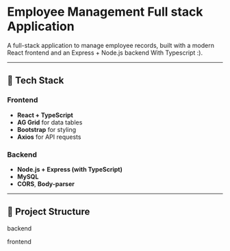 ﻿# Employee Management Full stack Application

A full-stack application to manage employee records, built with a modern React frontend and an Express + Node.js backend With Typescript :).

---

## 🧱 Tech Stack

### Frontend
- **React + TypeScript**
- **AG Grid** for data tables
- **Bootstrap** for styling
- **Axios** for API requests

### Backend
- **Node.js + Express  (with TypeScript)**
- **MySQL**
- **CORS**, **Body-parser**

---

## 📁 Project Structure

backend

frontend
